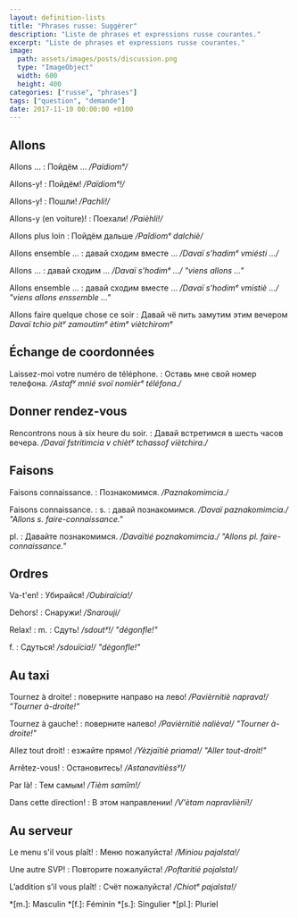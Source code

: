 ```yaml
---
layout: definition-lists
title: "Phrases russe: Suggérer"
description: "Liste de phrases et expressions russe courantes."
excerpt: "Liste de phrases et expressions russe courantes."
image:
  path: assets/images/posts/discussion.png
  type: "ImageObject"
  width: 600
  height: 400
categories: ["russe", "phrases"]
tags: ["question", "demande"]
date: 2017-11-10 00:00:00 +0100
---
```


## Allons

Allons …
: Пойдём …
*/Païdiomᵉ/*

Allons-y!
: Пойдём!
*/Païdiomᵉ!/*

Allons-y!
: Пошли!
*/Pachli!/*

Allons-y (en voiture)!
: Поехали!
*/Paièhli!/*

Allons plus loin
: Пойдём дальше
*/Paîdiomᵉ dalchiè/*

Allons ensemble …
: давай сходим вместе …
*/Davaï s'hadimᵉ vmiésti …/*

Allons …
: давай сходим …
*/Davaï s'hodimᵉ …/ "viens allons …"*

Allons ensemble …
: давай сходим вместе …
*/Davaï s'hodimᵉ vmistiè …/ "viens allons enssemble …"*

Allons faire quelque chose ce soir
: Давай чё пить замутим этим вечером
*Davaï tchio pitʸ zamoutimᵉ ètimᵉ viètchiromᵉ*


## Échange de coordonnées

Laissez-moi votre numéro de téléphone.
: Оставь мне свой номер телефона.
*/Astafʸ mnié svoï nomièrᵉ téléfona./*


## Donner rendez-vous

Rencontrons nous à six heure du soir.
: Давай встретимся в шесть часов вечера.
*/Davaï fstritimcia v chiètʸ tchassof viètchira./*


## Faisons

Faisons connaissance.
: Познакомимся.
*/Paznakomimcia./*

Faisons connaissance.
: s.
  : давай познакомимся.
  */Davaï paznakomimcia./ "Allons s. faire-connaissance."*

  pl.
  : Давайте познакомимся.
  */Davaïtié poznakomimcia./ "Allons pl. faire-connaissance."*


## Ordres

Va-t'en!
: Убирайся!
*/Oubiraïcia!/*

Dehors!
: Снаружи!
*/Snarouji/*

Relax!
: m.
  : Сдуть!
  */sdoutʸ!/ "dégonfle!"*

  f.
  : Сдуться!
  */sdouïcia!/ "dégonfle!"*


## Au taxi

Tournez à droite!
: поверните направо на лево!
*/Pavièrnitiè naprava!/ "Tourner à-droite!"*

Tournez à gauche!
: поверните налево!
*/Pavièrnitiè nalièva!/ "Tourner à-droite!"*

Allez tout droit!
: езжайте прямо!
*/Yèzjaïtiè priama!/ "Aller tout-droit!"*

Arrêtez-vous!
: Остановитесь!
*/Astanavitièssʸ!/*

Par là!
: Тем самым!
*/Tièm samîm!/*

Dans cette direction!
: В этом направлении!
*/V'ètam napravliènï!/*


## Au serveur

Le menu s'il vous plaît!
: Меню пожалуйста!
*/Miniou pajalsta!/*

Une autre SVP!
: Повторите пожалуйста!
*/Poftaritié pojalsta!/*

L’addition s’il vous plaît!
: Счёт пожалуйста!
*/Chiotᵉ pajalsta!/*



*[m.]: Masculin
*[f.]: Féminin
*[s.]: Singulier
*[pl.]: Pluriel
